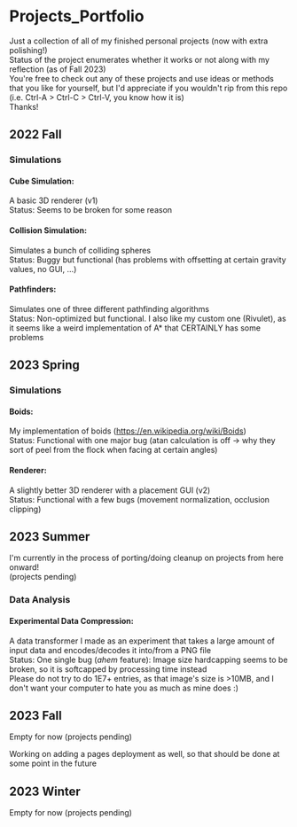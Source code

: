 # Projects_Portfolio
Just a collection of all of my finished personal projects (now with extra polishing!)  
Status of the project enumerates whether it works or not along with my reflection (as of Fall 2023)  
You're free to check out any of these projects and use ideas or methods that you like for yourself, but I'd appreciate if you wouldn't rip from this repo (i.e. Ctrl-A > Ctrl-C > Ctrl-V, you know how it is)  
Thanks!


## 2022 Fall
### Simulations
#### Cube Simulation:
A basic 3D renderer (v1)  
Status: Seems to be broken for some reason

#### Collision Simulation:
Simulates a bunch of colliding spheres  
Status: Buggy but functional (has problems with offsetting at certain gravity values, no GUI, ...)

#### Pathfinders:
Simulates one of three different pathfinding algorithms  
Status: Non-optimized but functional. I also like my custom one (Rivulet), as it seems like a weird implementation of A* that CERTAINLY has some problems


## 2023 Spring
### Simulations
#### Boids:
My implementation of boids (https://en.wikipedia.org/wiki/Boids)  
Status: Functional with one major bug (atan calculation is off -> why they sort of peel from the flock when facing at certain angles)

#### Renderer:
A slightly better 3D renderer with a placement GUI (v2)  
Status: Functional with a few bugs (movement normalization, occlusion clipping)


## 2023 Summer
I'm currently in the process of porting/doing cleanup on projects from here onward!  
(projects pending)
### Data Analysis
#### Experimental Data Compression:
A data transformer I made as an experiment that takes a large amount of input data and encodes/decodes it into/from a PNG file  
Status: One single bug (*ahem* feature): Image size hardcapping seems to be broken, so it is softcapped by processing time instead  
Please do not try to do 1E7+ entries, as that image's size is >10MB, and I don't want your computer to hate you as much as mine does :)


## 2023 Fall
Empty for now (projects pending)  

Working on adding a pages deployment as well, so that should be done at some point in the future

## 2023 Winter  
Empty for now (projects pending)
